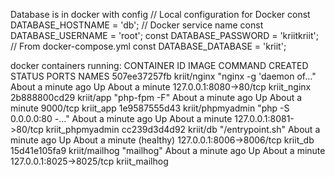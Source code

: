 Database is in docker with config
// Local configuration for Docker
const DATABASE_HOSTNAME = 'db'; // Docker service name
const DATABASE_USERNAME = 'root';
const DATABASE_PASSWORD = 'kriitkriit'; // From docker-compose.yml
const DATABASE_DATABASE = 'kriit';

docker containers running:
CONTAINER ID IMAGE COMMAND CREATED STATUS PORTS NAMES
507ee37257fb kriit/nginx "nginx -g 'daemon of…" About a minute ago Up About a minute 127.0.0.1:8080->80/tcp kriit_nginx
2b888800cd29 kriit/app "php-fpm -F" About a minute ago Up About a minute 9000/tcp kriit_app
1e9587555d43 kriit/phpmyadmin "php -S 0.0.0.0:80 -…" About a minute ago Up About a minute 127.0.0.1:8081->80/tcp kriit_phpmyadmin
cc239d3d4d92 kriit/db "/entrypoint.sh" About a minute ago Up About a minute (healthy) 127.0.0.1:8006->8006/tcp kriit_db
15d41e105fa9 kriit/mailhog "mailhog" About a minute ago Up About a minute 127.0.0.1:8025->8025/tcp kriit_mailhog
